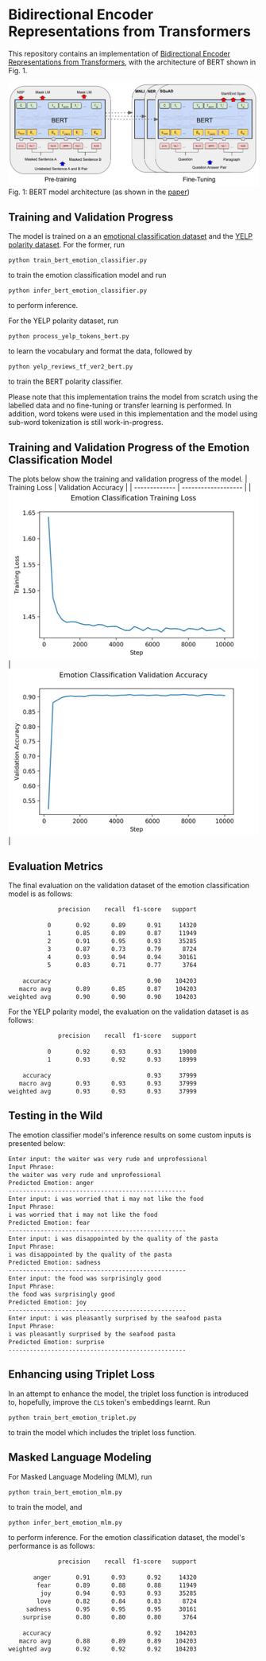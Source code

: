 # Bidirectional Encoder Representations from Transformers
This repository contains an implementation of [Bidirectional Encoder Representations from Transformers](https://arxiv.org/abs/1810.04805v2), with the architecture of BERT shown in Fig. 1. 

![BERT_architecture](BERT_network.JPG)
Fig. 1: BERT model architecture (as shown in the [paper](https://arxiv.org/abs/1810.04805v2))

## Training and Validation Progress
The model is trained on a an [emotional classification dataset](https://github.com/dair-ai/emotion_dataset) and the [YELP polarity dataset](https://course.fast.ai/datasets). For the former, run
```
python train_bert_emotion_classifier.py
```
to train the emotion classification model and run
```
python infer_bert_emotion_classifier.py
```
to perform inference. 

For the YELP polarity dataset, run
```
python process_yelp_tokens_bert.py
```
to learn the vocabulary and format the data, followed by
```
python yelp_reviews_tf_ver2_bert.py
```
to train the BERT polarity classifier. 

Please note that this implementation trains the model from scratch using the labelled data and no fine-tuning or transfer learning is performed. In addition, word tokens were used in this implementation and the model using sub-word tokenization is still work-in-progress.

## Training and Validation Progress of the Emotion Classification Model
The plots below show the training and validation progress of the model.
| Training Loss | Validation Accuracy |
| ------------- | ------------------- |
| ![training_loss](training_loss.jpg) | ![validation_accuracy](validation_accuracy.jpg) |

## Evaluation Metrics
The final evaluation on the validation dataset of the emotion classification model is as follows:
```
              precision    recall  f1-score   support

           0       0.92      0.89      0.91     14320
           1       0.85      0.89      0.87     11949
           2       0.91      0.95      0.93     35285
           3       0.87      0.73      0.79      8724
           4       0.93      0.94      0.94     30161
           5       0.83      0.71      0.77      3764

    accuracy                           0.90    104203
   macro avg       0.89      0.85      0.87    104203
weighted avg       0.90      0.90      0.90    104203
```

For the YELP polarity model, the evaluation on the validation dataset is as follows:
```
              precision    recall  f1-score   support

           0       0.92      0.93      0.93     19000
           1       0.93      0.92      0.93     18999

    accuracy                           0.93     37999
   macro avg       0.93      0.93      0.93     37999
weighted avg       0.93      0.93      0.93     37999
```

## Testing in the Wild
The emotion classifier model's inference results on some custom inputs is presented below:
```
Enter input: the waiter was very rude and unprofessional
Input Phrase:
the waiter was very rude and unprofessional
Predicted Emotion: anger
--------------------------------------------------
Enter input: i was worried that i may not like the food
Input Phrase:
i was worried that i may not like the food
Predicted Emotion: fear
--------------------------------------------------
Enter input: i was disappointed by the quality of the pasta
Input Phrase:
i was disappointed by the quality of the pasta
Predicted Emotion: sadness
--------------------------------------------------
Enter input: the food was surprisingly good
Input Phrase:
the food was surprisingly good
Predicted Emotion: joy
--------------------------------------------------
Enter input: i was pleasantly surprised by the seafood pasta
Input Phrase:
i was pleasantly surprised by the seafood pasta
Predicted Emotion: surprise
--------------------------------------------------
```

## Enhancing using Triplet Loss
In an attempt to enhance the model, the triplet loss function is introduced to, hopefully, improve the `CLS` token's embeddings learnt. Run
```
python train_bert_emotion_triplet.py
```
to train the model which includes the triplet loss function.

## Masked Language Modeling
For Masked Language Modeling (MLM), run 
```
python train_bert_emotion_mlm.py
```
to train the model, and
```
python infer_bert_emotion_mlm.py
```
to perform inference. For the emotion classification dataset, the model's performance is as follows:
```
              precision    recall  f1-score   support

       anger       0.91      0.93      0.92     14320
        fear       0.89      0.88      0.88     11949
         joy       0.94      0.93      0.93     35285
        love       0.82      0.84      0.83      8724
     sadness       0.95      0.95      0.95     30161
    surprise       0.80      0.80      0.80      3764

    accuracy                           0.92    104203
   macro avg       0.88      0.89      0.89    104203
weighted avg       0.92      0.92      0.92    104203
```


